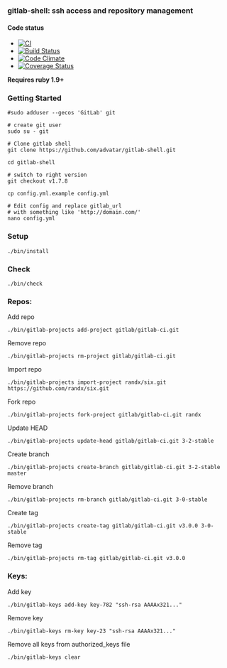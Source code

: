 ### gitlab-shell: ssh access and repository management

#### Code status

* [![CI](http://ci.gitlab.org/projects/4/status.png?ref=master)](http://ci.gitlab.org/projects/4?ref=master)
* [![Build Status](https://travis-ci.org/gitlabhq/gitlab-shell.png?branch=master)](https://travis-ci.org/gitlabhq/gitlab-shell)
* [![Code Climate](https://codeclimate.com/github/gitlabhq/gitlab-shell.png)](https://codeclimate.com/github/gitlabhq/gitlab-shell)
* [![Coverage Status](https://coveralls.io/repos/gitlabhq/gitlab-shell/badge.png?branch=master)](https://coveralls.io/r/gitlabhq/gitlab-shell)


__Requires ruby 1.9+__

### Getting Started

    #sudo adduser --gecos 'GitLab' git

    # create git user 
    sudo su - git

    # Clone gitlab shell
    git clone https://github.com/advatar/gitlab-shell.git

    cd gitlab-shell

    # switch to right version
    git checkout v1.7.8

    cp config.yml.example config.yml

    # Edit config and replace gitlab_url
    # with something like 'http://domain.com/'
    nano config.yml


### Setup

    ./bin/install


### Check 

    ./bin/check


### Repos:
 

Add repo

    ./bin/gitlab-projects add-project gitlab/gitlab-ci.git

Remove repo 

    ./bin/gitlab-projects rm-project gitlab/gitlab-ci.git

Import repo 

    ./bin/gitlab-projects import-project randx/six.git https://github.com/randx/six.git

Fork repo

    ./bin/gitlab-projects fork-project gitlab/gitlab-ci.git randx

Update HEAD

    ./bin/gitlab-projects update-head gitlab/gitlab-ci.git 3-2-stable

Create branch

    ./bin/gitlab-projects create-branch gitlab/gitlab-ci.git 3-2-stable master

Remove branch

    ./bin/gitlab-projects rm-branch gitlab/gitlab-ci.git 3-0-stable

Create tag

    ./bin/gitlab-projects create-tag gitlab/gitlab-ci.git v3.0.0 3-0-stable 

Remove tag

    ./bin/gitlab-projects rm-tag gitlab/gitlab-ci.git v3.0.0


### Keys: 


Add key

    ./bin/gitlab-keys add-key key-782 "ssh-rsa AAAAx321..."

Remove key

    ./bin/gitlab-keys rm-key key-23 "ssh-rsa AAAAx321..."

Remove all keys from authorized_keys file

    ./bin/gitlab-keys clear


